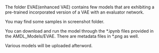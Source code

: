 The folder EVAE(enhanced VAE) contains few models that are exhibiting a pre-trained incorporated version of a VAE with an evaluator network.

You may find some samples in screenshot folder.

You can download and run the model through the *.ipynb files provided in the AMDL_Models/EVAE. There are metadata files in *.png as well.

Various models will be uploaded afterword.
